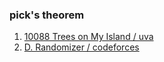 ### pick's theorem

1. [10088 Trees on My Island / uva](https://uva.onlinejudge.org/external/100/10088.pdf)
2. [D. Randomizer / codeforces](http://codeforces.com/contest/559/problem/D)

